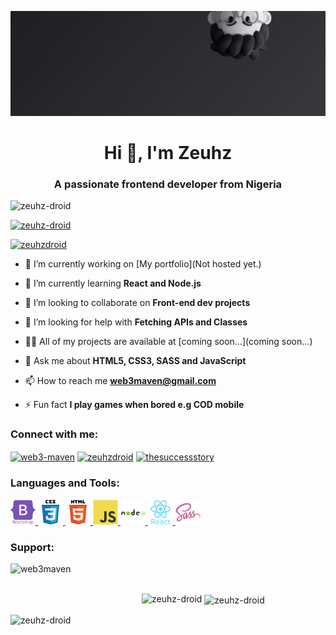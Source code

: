 ![I am GitHub Readme Generator's creator](https://github.com/Zeuhz-Droid/Zeuhz-Droid/blob/main/Github%20profile%20header.jfif)

<h1 align="center">Hi 👋, I'm Zeuhz</h1>
<h3 align="center">A passionate frontend developer from Nigeria</h3>

<p align="left"> <img src="https://komarev.com/ghpvc/?username=zeuhz-droid&label=Profile%20views&color=0e75b6&style=flat" alt="zeuhz-droid" /> </p>

<p align="left"> <a href="https://github.com/ryo-ma/github-profile-trophy"><img src="https://github-profile-trophy.vercel.app/?username=zeuhz-droid" alt="zeuhz-droid" /></a> </p>

<p align="left"> <a href="https://twitter.com/zeuhzdroid" target="blank"><img src="https://img.shields.io/twitter/follow/zeuhzdroid?logo=twitter&style=for-the-badge" alt="zeuhzdroid" /></a> </p>

- 🔭 I’m currently working on [My portfolio](Not hosted yet.)

- 🌱 I’m currently learning **React and Node.js**

- 👯 I’m looking to collaborate on **Front-end dev projects**

- 🤝 I’m looking for help with **Fetching APIs and Classes**

- 👨‍💻 All of my projects are available at [coming soon...](coming soon...)

- 💬 Ask me about **HTML5, CSS3, SASS and JavaScript**

- 📫 How to reach me **web3maven@gmail.com**

- ⚡ Fun fact **I play games when bored e.g COD mobile**

<h3 align="left">Connect with me:</h3>
<p align="left">
<a href="https://codepen.io/web3-maven" target="blank"><img align="center" src="https://raw.githubusercontent.com/rahuldkjain/github-profile-readme-generator/master/src/images/icons/Social/codepen.svg" alt="web3-maven" height="30" width="40" /></a>
<a href="https://twitter.com/zeuhzdroid" target="blank"><img align="center" src="https://raw.githubusercontent.com/rahuldkjain/github-profile-readme-generator/master/src/images/icons/Social/twitter.svg" alt="zeuhzdroid" height="30" width="40" /></a>
<a href="https://instagram.com/thesuccessstory" target="blank"><img align="center" src="https://raw.githubusercontent.com/rahuldkjain/github-profile-readme-generator/master/src/images/icons/Social/instagram.svg" alt="thesuccessstory" height="30" width="40" /></a>
</p>

<h3 align="left">Languages and Tools:</h3>
<p align="left"> <a href="https://getbootstrap.com" target="_blank" rel="noreferrer"> <img src="https://raw.githubusercontent.com/devicons/devicon/master/icons/bootstrap/bootstrap-plain-wordmark.svg" alt="bootstrap" width="40" height="40"/> </a> <a href="https://www.w3schools.com/css/" target="_blank" rel="noreferrer"> <img src="https://raw.githubusercontent.com/devicons/devicon/master/icons/css3/css3-original-wordmark.svg" alt="css3" width="40" height="40"/> </a> <a href="https://www.w3.org/html/" target="_blank" rel="noreferrer"> <img src="https://raw.githubusercontent.com/devicons/devicon/master/icons/html5/html5-original-wordmark.svg" alt="html5" width="40" height="40"/> </a> <a href="https://developer.mozilla.org/en-US/docs/Web/JavaScript" target="_blank" rel="noreferrer"> <img src="https://raw.githubusercontent.com/devicons/devicon/master/icons/javascript/javascript-original.svg" alt="javascript" width="40" height="40"/> </a> <a href="https://nodejs.org" target="_blank" rel="noreferrer"> <img src="https://raw.githubusercontent.com/devicons/devicon/master/icons/nodejs/nodejs-original-wordmark.svg" alt="nodejs" width="40" height="40"/> </a> <a href="https://reactjs.org/" target="_blank" rel="noreferrer"> <img src="https://raw.githubusercontent.com/devicons/devicon/master/icons/react/react-original-wordmark.svg" alt="react" width="40" height="40"/> </a> <a href="https://sass-lang.com" target="_blank" rel="noreferrer"> <img src="https://raw.githubusercontent.com/devicons/devicon/master/icons/sass/sass-original.svg" alt="sass" width="40" height="40"/> </a> </p>

<h3 align="left">Support:</h3>
<p><a href="https://www.buymeacoffee.com/web3maven"> <img align="left" src="https://cdn.buymeacoffee.com/buttons/v2/default-yellow.png" height="50" width="210" alt="web3maven" /></a></p><br><br>

<p><img align="left" src="https://github-readme-stats.vercel.app/api/top-langs?username=zeuhz-droid&show_icons=true&locale=en&layout=compact" alt="zeuhz-droid" /></p>

<p>&nbsp;<img align="center" src="https://github-readme-stats.vercel.app/api?username=zeuhz-droid&show_icons=true&locale=en" alt="zeuhz-droid" /></p>

<p><img align="center" src="https://github-readme-streak-stats.herokuapp.com/?user=zeuhz-droid&" alt="zeuhz-droid" /></p>
